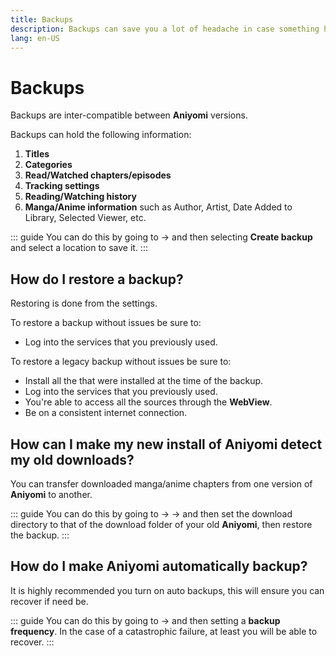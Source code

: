 ```yaml
---
title: Backups
description: Backups can save you a lot of headache in case something happens to your installation or device.
lang: en-US
---
```


# Backups

Backups are inter-compatible between **Aniyomi** versions.

Backups can hold the following information:
1. **Titles**
1. **Categories**
1. **Read/Watched chapters/episodes**
1. **Tracking settings**
1. **Reading/Watching history**
1. **Manga/Anime information** such as Author, Artist, Date Added to Library, Selected Viewer, etc.

::: guide
You can do this by going to <Navigation item="more"/> → <Navigation item="settings_backup"/> and then selecting **Create backup** and select a location to save it.
:::

## How do I restore a backup?

Restoring is done from the <Navigation item="settings_backup"/> settings.

To restore a backup without issues be sure to:

* Log into the <Navigation item="settings_tracking"/> services that you previously used.

To restore a legacy backup without issues be sure to:

* Install all the <Navigation item="tab_extensions"/> that were installed at the time of the backup.
* Log into the <Navigation item="settings_tracking"/> services that you previously used.
* You're able to access all the sources through the **WebView**.
* Be on a consistent internet connection.

## How can I make my new install of Aniyomi detect my old downloads?

You can transfer downloaded manga/anime chapters from one version of **Aniyomi** to another.

::: guide
You can do this by going to <Navigation item="more"/> → <Navigation item="settings"/> → <Navigation item="settings_downloads"/> and then set the download directory to that of the download folder of your old **Aniyomi**, then restore the backup.
:::

## How do I make Aniyomi automatically backup?

It is highly recommended you turn on auto backups, this will ensure you can recover if need be.

::: guide
You can do this by going to <Navigation item="more"/> → <Navigation item="settings_backup"/> and then setting a **backup frequency**. In the case of a catastrophic failure, at least you will be able to recover.
:::
